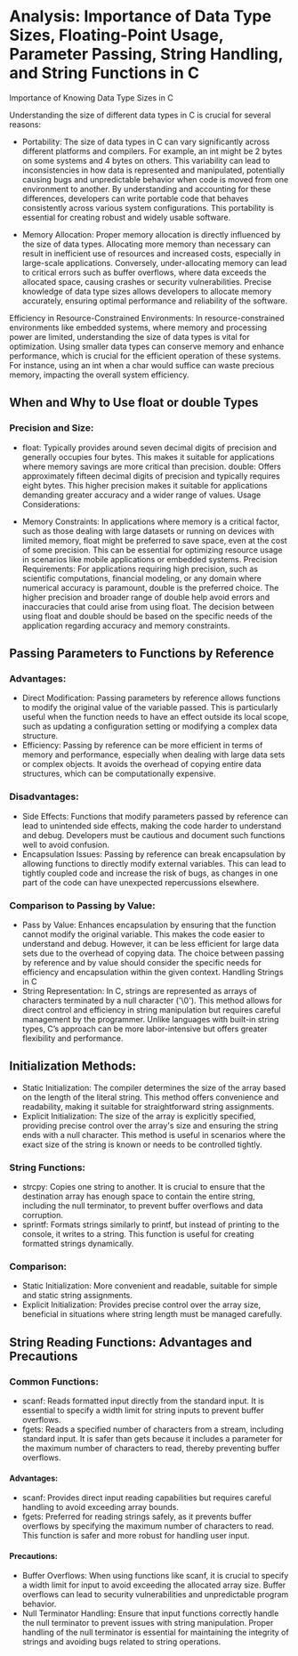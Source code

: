 # Analysis: Importance of Data Type Sizes, Floating-Point Usage, Parameter Passing, String Handling, and String Functions in C
Importance of Knowing Data Type Sizes in C

Understanding the size of different data types in C is crucial for several reasons:

- Portability: The size of data types in C can vary significantly across different platforms and compilers. For example, an int might be 2 bytes on some systems and 4 bytes on others. This variability can lead to inconsistencies in how data is represented and manipulated, potentially causing bugs and unpredictable behavior when code is moved from one environment to another. By understanding and accounting for these differences, developers can write portable code that behaves consistently across various system configurations. This portability is essential for creating robust and widely usable software.

- Memory Allocation: Proper memory allocation is directly influenced by the size of data types. Allocating more memory than necessary can result in inefficient use of resources and increased costs, especially in large-scale applications. Conversely, under-allocating memory can lead to critical errors such as buffer overflows, where data exceeds the allocated space, causing crashes or security vulnerabilities. Precise knowledge of data type sizes allows developers to allocate memory accurately, ensuring optimal performance and reliability of the software.

Efficiency in Resource-Constrained Environments: In resource-constrained environments like embedded systems, where memory and processing power are limited, understanding the size of data types is vital for optimization. Using smaller data types can conserve memory and enhance performance, which is crucial for the efficient operation of these systems. For instance, using an int when a char would suffice can waste precious memory, impacting the overall system efficiency.

## When and Why to Use float or double Types
### Precision and Size:

- float: Typically provides around seven decimal digits of precision and generally occupies four bytes. This makes it suitable for applications where memory savings are more critical than precision.
double: Offers approximately fifteen decimal digits of precision and typically requires eight bytes. This higher precision makes it suitable for applications demanding greater accuracy and a wider range of values.
Usage Considerations:

- Memory Constraints: In applications where memory is a critical factor, such as those dealing with large datasets or running on devices with limited memory, float might be preferred to save space, even at the cost of some precision. This can be essential for optimizing resource usage in scenarios like mobile applications or embedded systems.
Precision Requirements: For applications requiring high precision, such as scientific computations, financial modeling, or any domain where numerical accuracy is paramount, double is the preferred choice. The higher precision and broader range of double help avoid errors and inaccuracies that could arise from using float.
The decision between using float and double should be based on the specific needs of the application regarding accuracy and memory constraints.

## Passing Parameters to Functions by Reference

### Advantages:

- Direct Modification: Passing parameters by reference allows functions to modify the original value of the variable passed. This is particularly useful when the function needs to have an effect outside its local scope, such as updating a configuration setting or modifying a complex data structure.
- Efficiency: Passing by reference can be more efficient in terms of memory and performance, especially when dealing with large data sets or complex objects. It avoids the overhead of copying entire data structures, which can be computationally expensive.

### Disadvantages:

- Side Effects: Functions that modify parameters passed by reference can lead to unintended side effects, making the code harder to understand and debug. Developers must be cautious and document such functions well to avoid confusion.
- Encapsulation Issues: Passing by reference can break encapsulation by allowing functions to directly modify external variables. This can lead to tightly coupled code and increase the risk of bugs, as changes in one part of the code can have unexpected repercussions elsewhere.

### Comparison to Passing by Value:

- Pass by Value: Enhances encapsulation by ensuring that the function cannot modify the original variable. This makes the code easier to understand and debug. However, it can be less efficient for large data sets due to the overhead of copying data. The choice between passing by reference and by value should consider the specific needs for efficiency and encapsulation within the given context.
Handling Strings in C
- String Representation: In C, strings are represented as arrays of characters terminated by a null character ('\0'). This method allows for direct control and efficiency in string manipulation but requires careful management by the programmer. Unlike languages with built-in string types, C’s approach can be more labor-intensive but offers greater flexibility and performance.

## Initialization Methods:

- Static Initialization: The compiler determines the size of the array based on the length of the literal string. This method offers convenience and readability, making it suitable for straightforward string assignments.
- Explicit Initialization: The size of the array is explicitly specified, providing precise control over the array's size and ensuring the string ends with a null character. This method is useful in scenarios where the exact size of the string is known or needs to be controlled tightly.

### String Functions:

- strcpy: Copies one string to another. It is crucial to ensure that the destination array has enough space to contain the entire string, including the null terminator, to prevent buffer overflows and data corruption.
- sprintf: Formats strings similarly to printf, but instead of printing to the console, it writes to a string. This function is useful for creating formatted strings dynamically.

### Comparison:

- Static Initialization: More convenient and readable, suitable for simple and static string assignments.
- Explicit Initialization: Provides precise control over the array size, beneficial in situations where string length must be managed carefully.

## String Reading Functions: Advantages and Precautions

### Common Functions:

- scanf: Reads formatted input directly from the standard input. It is essential to specify a width limit for string inputs to prevent buffer overflows.
- fgets: Reads a specified number of characters from a stream, including standard input. It is safer than gets because it includes a parameter for the maximum number of characters to read, thereby preventing buffer overflows.

#### Advantages:

- scanf: Provides direct input reading capabilities but requires careful handling to avoid exceeding array bounds.
- fgets: Preferred for reading strings safely, as it prevents buffer overflows by specifying the maximum number of characters to read. This function is safer and more robust for handling user input.

#### Precautions:

- Buffer Overflows: When using functions like scanf, it is crucial to specify a width limit for input to avoid exceeding the allocated array size. Buffer overflows can lead to security vulnerabilities and unpredictable program behavior.
- Null Terminator Handling: Ensure that input functions correctly handle the null terminator to prevent issues with string manipulation. Proper handling of the null terminator is essential for maintaining the integrity of strings and avoiding bugs related to string operations.
